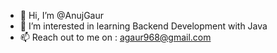 - 👋 Hi, I’m @AnujGaur
- 👀 I’m interested in learning Backend Development with Java
- 📫 Reach out to me on : agaur968@gmail.com
<!---
AnujGaur006/AnujGaur006 is a ✨ special ✨ repository because its `README.md` (this file) appears on your GitHub profile.
You can click the Preview link to take a look at your changes.
--->
